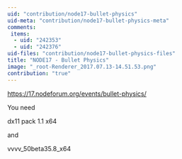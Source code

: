 ```yaml
---
uid: "contribution/node17-bullet-physics"
uid-meta: "contribution/node17-bullet-physics-meta"
comments: 
 items: 
  - uid: "242353"
  - uid: "242376"
uid-files: "contribution/node17-bullet-physics-files"
title: "NODE17 - Bullet Physics"
image: "_root-Renderer_2017.07.13-14.51.53.png"
contribution: "true"
---
```


https://17.nodeforum.org/events/bullet-physics/

You need 

dx11 pack 1.1 x64

and 

vvvv_50beta35.8_x64